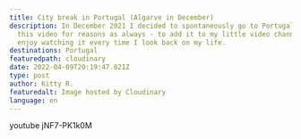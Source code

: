 ```yaml
---
title: City break in Portugal (Algarve in December)
description: In December 2021 I decided to spontaneously go to Portugal. I made
  this video for reasons as always - to add it to my little video channel and to
  enjoy watching it every time I look back on my life.
destinations: Portugal
featuredpath: cloudinary
date: 2022-04-09T20:19:47.821Z
type: post
author: Kitty R.
featuredalt: Image hosted by Cloudinary
language: en
---
```

youtube jNF7-PK1k0M